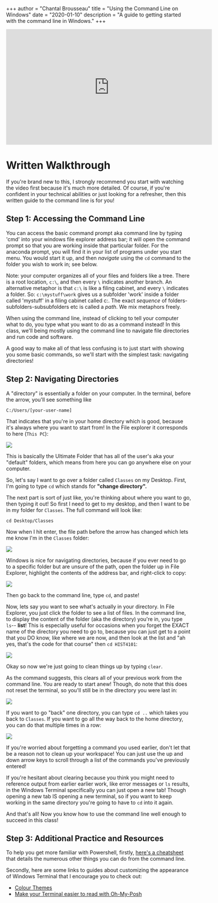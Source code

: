 +++
author = "Chantal Brousseau"
title = "Using the Command Line on Windows"
date = "2020-01-10"
description = "A guide to getting started with the command line in Windows."
+++

<iframe width="560" height="315" src="https://www.youtube.com/embed/nmZpVYRJFzg" frameborder="0" allow="accelerometer; autoplay; clipboard-write; encrypted-media; gyroscope; picture-in-picture" allowfullscreen></iframe>

# Written Walkthrough

If you're brand new to this, I strongly recommend you start with watching the video first because it's much more detailed. Of course, if you're confident in your technical abilities or just looking for a refresher, then this written guide to the command line is for you!

## Step 1: Accessing the Command Line

You can access the basic command prompt aka command line by typing 'cmd' into your windows file explorer address bar; it will open the command prompt so that you are working inside that particular folder. For the anaconda prompt, you will find it in your list of programs under you start menu. You would start it up, and then _navigate_ using the `cd` command to the folder you wish to work in; see below.

Note: your computer organizes all of your files and folders like a tree. There is a root location, `c:\`, and then every `\` indicates another branch. An alternative metaphor is that `c:\` is like a filing cabinet, and every `\` indicates a folder. So: `c:\mystuff\work` gives us a subfolder 'work' inside a folder called 'mystuff' in a filing cabinet called c:. The exact _sequence_ of folders-subfolders-subsubfolders etc is called a _path_. We mix metaphors freely.

When using the command line, instead of clicking to tell your computer what to do, you type what you want to do as a command instead! In this class, we'll being mostly using the command line to navigate file directories and run code and software.

A good way to make all of that less confusing is to just start with showing you some basic commands, so we'll start with the simplest task: navigating directories!

## Step 2: Navigating Directories

A "directory" is essentially a folder on your computer. In the terminal, before the arrow, you'll see something like

```
C:/Users/[your-user-name]
```

That indicates that you're in your home directory which is good, because it's always where you want to start from! In the File explorer it corresponds to here (`This PC`):

![](images/command-line/cmdlnw2.png)

This is basically the Ultimate Folder that has all of the user's aka your "default" folders, which means from here you can go anywhere else on your computer.

So, let's say I want to go over a folder called `Classes` on my Desktop. First, I'm going to type `cd` which stands for **"change directory".**

The next part is sort of just like, you're thinking about where you want to go, then typing it out! So first I need to get to my desktop, and then I want to be in my folder for `Classes`. The full command will look like:

```
cd Desktop/Classes
```

Now when I hit enter, the file path before the arrow has changed which lets me know I'm in the `Classes` folder:

![](images/command-line/cmdlnw3.png)

Windows is nice for navigating directories, because if you ever need to go to a specific folder but are unsure of the path, open the folder up in File Explorer, highlight the contents of the address bar, and right-click to copy:

![](images/command-line/cmdlnw4.png)

Then go back to the command line, type `cd`, and paste!

Now, lets say you want to see what's actually in your directory. In File Explorer, you just click the folder to see a list of files. In the command line, to display the content of the folder (aka the directory) you're in, you type `ls`-- **list**! This is especially useful for occasions when you forget the EXACT name of the directory you need to go to, because you can just get to a point that you DO know, like where we are now, and then look at the list and "ah yes, that's the code for that course" then `cd HIST4101`:

![](images/command-line/cmdlnw5.png)

Okay so now we're just going to clean things up by typing `clear`.

As the command suggests, this clears all of your previous work from the command line. You are ready to start anew! Though, do note that this does not reset the terminal, so you'll still be in the directory you were last in:

![](images/command-line/cmdlnw6.png)

 If you want to go "back" one directory, you can type `cd ..` which takes you back to `Classes`. If you want to go all the way back to the home directory, you can do that multiple times in a row:

 ![](images/command-line/cmdlnw7.png)

If you're worried about forgetting a command you used earlier, don't let that be a reason not to clean up your workspace! You can just use the up and down arrow keys to scroll through a list of the commands you've previously entered!

If you're hesitant about clearing because you think you might need to reference output from earlier earlier work, like error messages or `ls` results, in the Windows Terminal specifically you can just open a new tab! Though opening a new tab IS opening a new terminal, so if you want to keep working in the same directory you're going to have to `cd` into it again.

And that's all! Now you know how to use the command line well enough to succeed in this class!

## Step 3: Additional Practice and Resources

To help you get more familiar with Powershell, firstly, [here's a cheatsheet](https://www.comparitech.com/net-admin/powershell-cheat-sheet/) that details the numerous other things you can do from the command line.

Secondly, here are some links to guides about customizing the appearance of Windows Terminal that I encourage you to check out:

- [Colour Themes](https://windowsterminalthemes.dev/)
- [Make your Terminal easier to read with Oh-My-Posh](https://github.com/JanDeDobbeleer/oh-my-posh)
